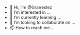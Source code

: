 - 👋 Hi, I’m @Granestez
- 👀 I’m interested in ...
- 🌱 I’m currently learning ...
- 💞️ I’m looking to collaborate on ...
- 📫 How to reach me ...

<!---
Granestez/Granestez is a ✨ special ✨ repository because its `README.md` (this file) appears on your GitHub profile.
You can click the Preview link to take a look at your changes.
--->
